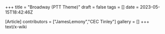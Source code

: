 +++
title = "Broadway (PTT Theme)"
draft = false
tags = []
date = 2023-05-15T18:42:46Z

[Article]
contributors = ["JamesLemony","CEC Tinley"]
gallery = []
+++
text/x-wiki